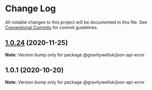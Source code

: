 # Change Log

All notable changes to this project will be documented in this file.
See [Conventional Commits](https://conventionalcommits.org) for commit guidelines.

## [1.0.24](https://github.com/GravitywellUK/packages/compare/@gravitywelluk/json-api-error@1.0.23...@gravitywelluk/json-api-error@1.0.24) (2020-11-25)

**Note:** Version bump only for package @gravitywelluk/json-api-error





## 1.0.1 (2020-10-20)

**Note:** Version bump only for package @gravitywelluk/json-api-error
